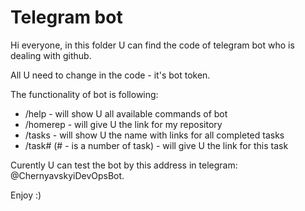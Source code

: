<h1>Telegram bot</h1>
<p>Hi everyone, in this folder U can find the code of telegram bot who is dealing with github.
<p>All U need to change in the code - it's bot token.
<p>The functionality of bot is following:
<ul>
<li>/help - will show U all available commands of bot</li>
<li>/homerep - will give U the link for my repository</li>
<li>/tasks - will show U the name with links for all completed tasks</li>
<li>/task# (# - is a number of task) - will give U the link for this task</li>
</ul> 

Curently U can test the bot by this address in telegram: @ChernyavskyiDevOpsBot.

<p>Enjoy :)
